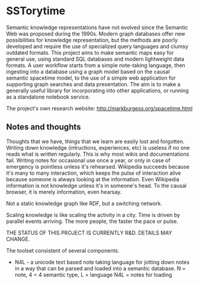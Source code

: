<!--
 SSTorytime - a ChiTek-i project by Mark Burgess

 Semantic Spacetime Story graph database library over postgresql (SSTorytime)
 This is an NLnet sponsored project, See https://nlnet.nl/project/SmartSemanticDataLookup/

-->

# SSTorytime

Semantic knowledge representations have not evolved since the Semantic
Web was proposed during the 1990s. Modern graph databases offer new
possibilities for knowledge representation, but the methods are poorly
developed and require the use of specialized query languages and
clumsy outdated formats. This project aims to make semantic maps easy
for general use, using standard SQL databases and modern lightweight
data formats. A user workflow starts from a simple note-taking
language, then ingesting into a database using a graph model based on
the causal semantic spacetime model, to the use of a simple web
application for supporting graph searches and data presentation. The
aim is to make a generally useful library for incorporating into other
applications, or running as a standalone notebook service.

 The project's own research website: http://markburgess.org/spacetime.html

## Notes and thoughts

Thoughts that we have, things that we learn are easily lost and
forgotten.  Writing down knowledge (intructions, experiences, etc) is
useless if no one reads what is written regularly. This is why most
wikis and documentations fail. Writing notes for occasional use once a
year, or only in case of emergency is pointless unless it's rehearsed.
Wikipedia succeeds because it's many to many interaction, which keeps
the pulse of interaction alive because someone is always looking at
the information. Even Wikipedia information is not knowledge unless
it's in someone's head. To the causal browser, it is merely
information, even hearsay.

Not a static knowledge graph like RDF, but a switching network.

Scaling knowledge is like scaling the activity in a city. Time is driven by parallel events arriving. The more people, the faster the pace or pulse.


   THE STATUS OF THIS PROJECT IS CURRENTLY R&D. DETAILS MAY CHANGE.


The toolset consistent of several components.

* N4L - a unicode text based note taking language for jotting down notes in a way
        that can be parsed and loaded into a semantic database. 
        N = note, 4 = 4 semantic type, L = language
        N4L = notes for loading


